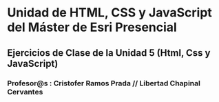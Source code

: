 # Unidad de HTML, CSS y JavaScript del Máster de Esri Presencial 

## Ejercicios de Clase de la Unidad 5 (Html, Css y JavaScript)
 
### Profesor@s : Cristofer Ramos Prada // Libertad Chapinal Cervantes
 
 
